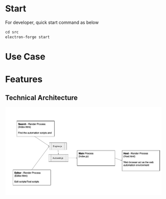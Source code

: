 #  Start

For developer, quick start command as below
```Shell
cd src
electron-forge start
```


# Use Case


# Features








## Technical Architecture
![Technical Architecture](doc/images/Automaz.png)